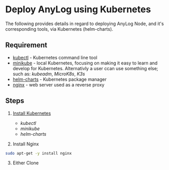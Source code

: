 # Deploy AnyLog using Kubernetes 

The following provides details in regard to deploying AnyLog Node, and it's corresponding tools, via Kubernetes 
(helm-charts).

## Requirement
* [kubectl](https://kubernetes.io/docs/tasks/tools/install-kubectl-linux/) - Kubernetes command line tool
* [minikube](https://minikube.sigs.k8s.io/docs/start/) - local Kubernetes, focusing on making it easy to learn and develop for 
  Kubernetes. Alternativly a user ccan use something else; such as: _kubeadm_, _MicroK8s_, _K3s_    
* [helm-charts](https://helm.sh/docs/intro/quickstart/) - Kubernetes package manager 
* [nginx](https://nginx.org/en/) - web server used as a reverse proxy

## Steps
1. [Install Kubernetes](kube_install.sh)
   * _kubectl_
   * _minikube_
   * _helm-charts_ 


2. Install Nginx 
```bash 
sudo apt-get -y install nginx 
```

3. Either Clone 